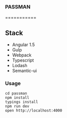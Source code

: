 ### PASSMAN
===========
## Stack

* Angular 1.5
* Gulp
* Webpack
* Typescript
* Lodash
* Semantic-ui

### Usage

```
cd passman
npm install
typings install
npm run dev
open http://localhost:4000
```



